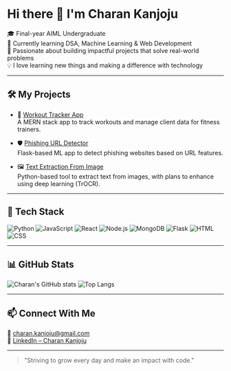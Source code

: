 # Hi there 👋 I'm Charan Kanjoju

🎓 Final-year AIML Undergraduate  
🌱 Currently learning DSA, Machine Learning & Web Development  
🚀 Passionate about building impactful projects that solve real-world problems  
💡 I love learning new things and making a difference with technology

---

## 🛠️ My Projects

- 🔋 [Workout Tracker App](https://github.com/charankanjoju/workoutTracker-app)  
  A MERN stack app to track workouts and manage client data for fitness trainers.

- 🛡️ [Phishing URL Detector](https://github.com/charankanjoju/PHISHING_URL_DETECTOR)  
  Flask-based ML app to detect phishing websites based on URL features.

- 🖼️ [Text Extraction From Image](https://github.com/charankanjoju/TextExtractionFromImage)  
  Python-based tool to extract text from images, with plans to enhance using deep learning (TrOCR).

---

## 💼 Tech Stack

![Python](https://img.shields.io/badge/-Python-333333?style=flat&logo=python)
![JavaScript](https://img.shields.io/badge/-JavaScript-333333?style=flat&logo=javascript)
![React](https://img.shields.io/badge/-React-333333?style=flat&logo=react)
![Node.js](https://img.shields.io/badge/-Node.js-333333?style=flat&logo=node.js)
![MongoDB](https://img.shields.io/badge/-MongoDB-333333?style=flat&logo=mongodb)
![Flask](https://img.shields.io/badge/-Flask-333333?style=flat&logo=flask)
![HTML](https://img.shields.io/badge/-HTML-333333?style=flat&logo=html5)
![CSS](https://img.shields.io/badge/-CSS-333333?style=flat&logo=css3)

---

## 📊 GitHub Stats

![Charan's GitHub stats](https://github-readme-stats.vercel.app/api?username=charankanjoju&show_icons=true&theme=radical)
![Top Langs](https://github-readme-stats.vercel.app/api/top-langs/?username=charankanjoju&layout=compact&theme=radical)

---

## 📫 Connect With Me

📧 charan.kanjoju@gmail.com  
🔗 [LinkedIn – Charan Kanjoju](https://www.linkedin.com/in/charankanjoju)

---

> "Striving to grow every day and make an impact with code."
